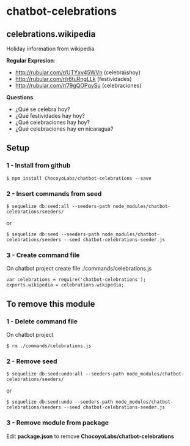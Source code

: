 # chatbot-celebrations

## celebrations.wikipedia

Holiday information from wikipedia

**Regular Expresion**:
* http://rubular.com/r/UTYxv45WVn (celebra\shoy)
* http://rubular.com/r/r6tuRngLLk (festividades)
* http://rubular.com/r/79gQOPqySu (celebraciones)

**Questions**
* ¿Qué se celebra hoy?
* ¿Qué festividades hay hoy?
* ¿Qué celebraciones hay hoy?
* ¿Qué celebraciones hay en nicaragua?

## Setup

### 1 - Install from github

    $ npm install ChocoyoLabs/chatbot-celebrations --save

### 2 - Insert commands from seed

    $ sequelize db:seed:all --seeders-path node_modules/chatbot-celebrations/seeders/

or

    $ sequelize db:seed --seeders-path node_modules/chatbot-celebrations/seeders --seed chatbot-celebrations-seeder.js

### 3 - Create command file

On chatbot project create file ./commands/celebrations.js

    var celebrations = require('chatbot-celebrations');
    exports.wikipedia = celebrations.wikipedia;

## To remove this module

### 1 - Delete command file

On chatbot project

    $ rm ./commands/celebrations.js

### 2 - Remove seed

    $ sequelize db:seed:undo:all --seeders-path node_modules/chatbot-celebrations/seeders/

or

    $ sequelize db:seed:undo --seeders-path node_modules/chatbot-celebrations/seeders --seed chatbot-celebrations-seeder.js

### 3 - Remove module from package

Edit **package.json** to remove **ChocoyoLabs/chatbot-celebrations**
